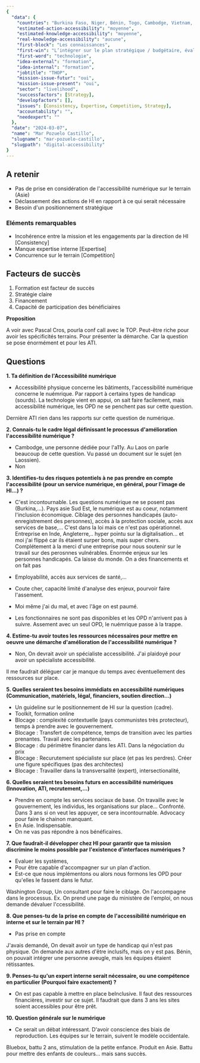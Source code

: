 ```yaml
---
{
  "data": {
    "countries": "Burkina Faso, Niger, Bénin, Togo, Cambodge, Vietnam, Laos, Philippines, Myanmar, Thaïlande",
    "estimated-action-accessibility": "moyenne",
    "estimated-knowledge-accessibility": "moyenne",
    "real-knowledge-accessibility": "aucune",
    "first-block": "Les connaissances",
    "first-win": "L’intégrer sur le plan stratégique / budgétaire, évaluer, analyser, établir un cadrage, former / sensibiliser...",
    "first-word": "technologie",
    "idea-external": "formation",
    "idea-internal": "formation",
    "jobtitle": "THOP",
    "mission-issue-futur": "oui",
    "mission-issue-present": "oui",
    "sector": "livelihood",
    "successfactors": [Strategy],
    "developfactors": [],
    "issues": [Consistency, Expertise, Competition, Strategy],
    "accountability": "",
    "needexpert": ""
  },
  "date": "2024-03-07",
  "name": "Mar Pozuelo Castillo",
  "slugname": "mar-pozuelo-castillo",
  "slugpath": "digital-accessibility"
}
---
```


## A retenir

 - Pas de prise en considération de l'accessibilité numérique sur le terrain (Asie)
 - Déclassement des actions de HI en rapport à ce qui serait nécessaire
 - Besoin d'un positionnement stratégique 

### Eléments remarquables

 - Incohérence entre la mission et les engagements par la direction de HI [Consistency]
 - Manque expertise interne [Expertise]
 - Concurrence sur le terrain [Competition]

## Facteurs de succès

1. Formation est facteur de succès
1. Stratégie claire
1. Financement
1. Capacité de participation des bénéficiaires

**Proposition**

A voir avec Pascal Cros, pourla conf call avec le TOP. Peut-être riche pour avoir les spécificités terrains.
Pour présenter la démarche.
Car la question se pose énormément et pour les ATI.

## Questions

**1. Ta définition de l'Accessibilité numérique**

 - Accessibilité physique concerne les bâtiments, l'accessibilité numérique concerne le nuémrique. Par rapport à certains types de handicap (sourds). La technologie vient en appui, on sait faire facilement, mais accessibilité numérique, les OPD ne se penchent pas sur cette question.

 Dernière ATI rien dans les rapports sur cette question de numérique.

**2. Connais-tu le cadre légal définissant le processus d'amélioration l'accessibilité numérique ?**

 - Cambodge, une personne dédiée pour l'a11y. Au Laos on parle beaucoup de cette question. Vu passé un document sur le sujet (en Laossien).
 - Non


**3. Identifies-tu des risques potentiels à ne pas prendre en compte l'accessibilité (pour un service numérique, en général, pour l'image de HI...) ?**

 - C'est incontournable. Les questions numérique ne se posent pas (Burkina,...). Pays asie Sud Est, le numérique est au coeur, notamment l'inclusion économique. 
   Ciblage des personnes handicapés (auto-enregistrement des personnes), accès à la protection sociale, accès aux services de base,... C'est dans la loi mais ce n'est pas opérationnel.
   Entreprise en Inde, Angleterre,.. hyper pointu sur la digitalisation... et moi j'ai flippé car ils étaient surper bons, mais super chers.
   Complétement à la merci d'une entreprise pour nous soutenir sur le travail sur des perosnnes vulnérables. 
   Enormée enjeux sur les personnes handicapés. Ca laisse du monde.
   On a des financements et on fait pas

- Employabilité, accès aux services de santé,... 

- Coute cher, capacité limité d'analyse des enjeux, pourvoir faire l'assement. 

- Moi même j'ai du mal, et avec l'âge on est paumé. 

- Les fonctionnaires ne sont pas disponibles et les OPD n'arrivent pas à suivre. Assement avec un seul OPD, le nuémrique passe à la trappe.
 

**4. Estime-tu avoir toutes les ressources nécessaires pour mettre en oeuvre une démarche d'amélioration de l'accessibilité numérique ?**

 - Non, On devrait avoir un spécialiste accessibilité.
   J'ai plaidoyé pour avoir un spécialiste accessibilité. 

  Il me faudrait déléguer car je manque du temps avec éventuellement des ressources sur place.

**5. Quelles seraient tes besoins immédiats en accessibilité numériques (Communication, matériels, légal, financiers, soutien direction...)**

 - Un guideline sur le positionnement de HI sur la question (cadre).
 - Toolkit, formation online
 - Blocage : complexité contextuelle (pays communistes très protecteur), temps à prendre avec le gouvernement.
 - Blocage : Transfert de compétence, temps de transition avec les parties prenantes. Travail avec les partenaires.  
 - Blocage : du périmètre financier dans les ATI. Dans la négociation du prix
 - Blocage : Recurutement spécialiste sur place (et pas les perdres). Créer une figure spécifiques (pas des architectes)
 - Blocage : Travailler dans la transversalité (expert), intersectionalité, 

**6. Quelles seraient tes besoins futurs en accessibilité numériques (Innovation, ATI, recrutement,...)**

 - Prendre en compte les services sociaux de base. On travaille avec le gouvernement, les individus, les organisations sur place... Confronté. 
   Dans 3 ans si on veut les appuyer, ce sera incontournable. Advocacy pour faire le chainon manquant.  
 - En Asie. Indispensable.
 - On ne vas pas répondre à nos bénéficaires.  

**7. Que faudrait-il développer chez HI pour garantir que ta mission discrimine le moins possible par l'existence d'interfaces numériques ?**

 - Evaluer les systèmes, 
 - Pour être capable d'accompagner sur un plan d'action.
 - Est-ce que nous implémentons ou alors nous formons les OPD pour qu'elles le fassent dans le futur.

 Washington Group, Un consultant pour faire le ciblage. On l'accompagne dans le processus.
 Ex. On prend une page du ministère de l'emploi, on nous demande dévaluer l'ccessibilité.

**8. Que penses-tu de la prise en compte de l'accessibilité numérique en interne et sur le terrain par HI ?**

 - Pas prise en compte

 J'avais demandé, On devait avoir un type de handicap qui n'est pas physique.
 On demande aux autres d'être inclusifs, mais on y est pas.
 Bénin, on pouvait intégrer une personne aveugle, mais les équipes étaient rétissantes.

**9. Penses-tu qu'un expert interne serait nécessaire, ou une compétence en particulier (Pourquoi faire exactement) ?**
 
 - On est pas capable à mettre en place beInclusive. 
 Il faut des ressources financières, investir sur ce sujet. Il faudrait que dans 3 ans les sites soient accessibles pour être prêt.

**10. Question générale sur le numérique**

 - Ce serait un débat intéressant. D'avoir conscience des biais de reproduction. 
 Les équipes sur le terrain, suivent le modèle occidentale.

 Bluebox, battu 2 ans, stimulation de la petite enfance. Produit en Asie. 
 Battu pour mettre des enfants de couleurs... mais sans succès.